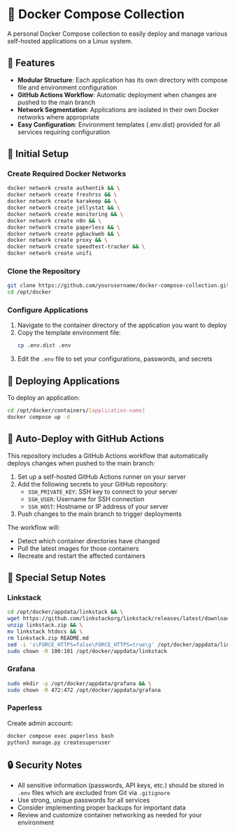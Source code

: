 # 🐳 Docker Compose Collection

A personal Docker Compose collection to easily deploy and manage various self-hosted applications on a Linux system.

## 🚀 Features

- **Modular Structure**: Each application has its own directory with compose file and environment configuration
- **GitHub Actions Workflow**: Automatic deployment when changes are pushed to the main branch
- **Network Segmentation**: Applications are isolated in their own Docker networks where appropriate
- **Easy Configuration**: Environment templates (.env.dist) provided for all services requiring configuration

## 🔧 Initial Setup

### Create Required Docker Networks

```bash
docker network create authentik && \
docker network create freshrss && \
docker network create karakeep && \
docker network create jellystat && \
docker network create monitoring && \
docker network create n8n && \
docker network create paperless && \
docker network create pgbackweb && \
docker network create proxy && \
docker network create speedtest-tracker && \
docker network create unifi
```

### Clone the Repository

```bash
git clone https://github.com/yourusername/docker-compose-collection.git /opt/docker
cd /opt/docker
```

### Configure Applications

1. Navigate to the container directory of the application you want to deploy
2. Copy the template environment file:
   ```bash
   cp .env.dist .env
   ```
3. Edit the `.env` file to set your configurations, passwords, and secrets

## 🚢 Deploying Applications

To deploy an application:

```bash
cd /opt/docker/containers/[application-name]
docker compose up -d
```

## 🔄 Auto-Deploy with GitHub Actions

This repository includes a GitHub Actions workflow that automatically deploys changes when pushed to the main branch:

1. Set up a self-hosted GitHub Actions runner on your server
2. Add the following secrets to your GitHub repository:
   - `SSH_PRIVATE_KEY`: SSH key to connect to your server
   - `SSH_USER`: Username for SSH connection
   - `SSH_HOST`: Hostname or IP address of your server
3. Push changes to the main branch to trigger deployments

The workflow will:
- Detect which container directories have changed
- Pull the latest images for those containers
- Recreate and restart the affected containers

## 📝 Special Setup Notes

### Linkstack

```bash
cd /opt/docker/appdata/linkstack && \
wget https://github.com/linkstackorg/linkstack/releases/latest/download/linkstack.zip && \
unzip linkstack.zip && \
mv linkstack htdocs && \
rm linkstack.zip README.md
sed -i 's\FORCE_HTTPS=false\FORCE_HTTPS=true\g' /opt/docker/appdata/linkstack/htdocs/.env
sudo chown -R 100:101 /opt/docker/appdata/linkstack
```

### Grafana

```bash
sudo mkdir -p /opt/docker/appdata/grafana && \
sudo chown -R 472:472 /opt/docker/appdata/grafana
```

### Paperless

Create admin account:
```bash
docker compose exec paperless bash
python3 manage.py createsuperuser
```

## 🔒 Security Notes

- All sensitive information (passwords, API keys, etc.) should be stored in `.env` files which are excluded from Git via `.gitignore`
- Use strong, unique passwords for all services
- Consider implementing proper backups for important data
- Review and customize container networking as needed for your environment
